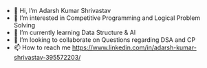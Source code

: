 - 👋 Hi, I’m Adarsh Kumar Shrivastav
- 👀 I’m interested in Competitive Programming and Logical Problem Solving
- 🌱 I’m currently learning Data Structure & Al
- 💞️ I’m looking to collaborate on Questions regarding DSA and CP
- 📫 How to reach me https://www.linkedin.com/in/adarsh-kumar-shrivastav-395572203/

<!---
adarshgit2003/adarshgit2003 is a ✨ special ✨ repository because its `README.md` (this file) appears on your GitHub profile.
You can click the Preview link to take a look at your changes.
--->
